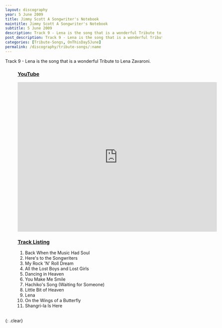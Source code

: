 ```yaml
---
layout: discography
year: 5 June 2009
title: Jimmy Scott A Songwriter's Notebook
maintitle: Jimmy Scott A Songwriter's Notebook
subtitle: 5 June 2009
description: Track 9 - Lena is the song that is a wonderful Tribute to Lena Zavaroni.
post_description: Track 9 - Lena is the song that is a wonderful Tribute to Lena Zavaroni.
categories: [Tribute-Songs, OnThisDay5June]
permalink: /discography/tribute-songs/:name
---
```


Track 9 - Lena is the song that is a wonderful Tribute to Lena Zavaroni.

<figure class="fig1">
<h3 id="youtube"><a href="#youtube">YouTube</a></h3>
<div class="responsive-video"><iframe width="640px" height="480px" src="https://www.youtube.com/embed/QLaspFaye3A?rel=0&amp;showinfo=1" frameborder="0" allowfullscreen=""></iframe></div>
</figure>

<figure class="fig2">
<h3 id="track-listing"><a href="#track-listing">Track Listing</a></h3>
<ol>
<li>Back When the Music Had Soul</li>
<li>Here's to the Songwriters</li>
<li>My Rock 'N' Roll Dream</li>
<li>All the Lost Boys and Lost Girls</li>
<li>Dancing in Heaven</li>
<li>You Make Me Smile</li>
<li>Hachiko's Song (Waiting for Someone)</li>
<li>Little Bit of Heaven</li>
<li>Lena</li>
<li>On the Wings of a Butterfly</li>
<li>Shangri-la Is Here</li>
</ol>
</figure>

<br />{: .clear}

